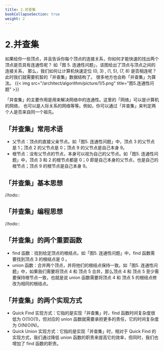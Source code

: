 ```yaml
---
title: 2.并查集
bookCollapseSection: true
weight: 2
---
```


# 2.并查集
如果给你一些顶点，并且告诉你每个顶点的连接关系，你如何才能快速的找出两个顶点是否具有连通性呢？
如「图 5. 连通性问题」，该图给出了顶点与顶点之间的连接关系，
那么，我们如何让计算机快速定位 (0, 3) , (1, 5), (7, 8) 是否相连呢？此时我们就需要机智的「并查集」数据结构了。
很多地方也会称「并查集」为算法。
{{< img src="/architect/algorithm/picture/1/5.png" title="图5.连通性问题" >}}

「并查集」的主要作用是用来解决网络中的连通性。这里的「网络」可以是计算机的网络，
也可以是人际关系的网络等等。例如，你可以通过「并查集」来判定两个人是否来自同一个祖先。
## 「并查集」常用术语
* 父节点：顶点的直接父亲节点。如「图5. 连通性问题」中，顶点 3 的父节点是 1；顶点 2 的父节点是 0；顶点 9 的父节点是自己本身 9。
* 根节点：没有父节点的节点，本身可以视为自己的父节点。如「图5. 连通性问题」中，顶点 3 和 2 的根节点都是 0；0 即是自己本身的父节点，也是自己的根节点；顶点 9 的根节点是自己本身 9。
## 「并查集」基本思想
//todo::
## 「并查集」编程思想
//todo::
## 「并查集」的两个重要函数
* find 函数：找到给定顶点的根结点。如「图5. 连通性问题」中，find 函数需要找到顶点 3 的根结点是 0 。
* union 函数：合并两个顶点，并将他们的根结点保持一致。如「图5. 连通性问题」中，如果我们需要将顶点 4 和 顶点 5 合并，那么顶点 4 和 顶点 5 至少需要保持根节点一致，也就是说 union 函数需要将顶点 4 和 顶点 5 的根结点修改为相同的根结点。
## 「并查集」的两个实现方式
* Quick Find 实现方式：它指的是实现「并查集」时，find 函数时间复杂度很低为 O(1)O(1)，但对应的 union 函数就需要承担更多的责任，它的时间复杂度为 O(N)O(N)。
* Quick Union 实现方式：它指的是实现「并查集」时，相对于 Quick Find 的实现方式，我们通过降低 union 函数的职责来提高它的效率，但同时，我们也增加了 find 函数的职责。